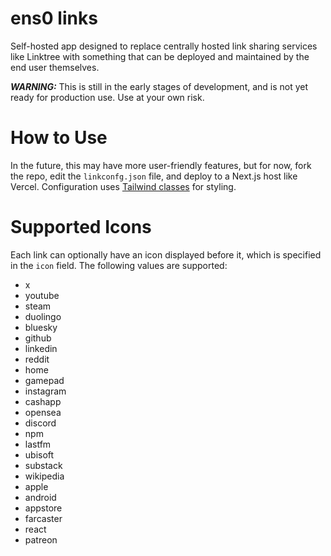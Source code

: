 # ens0 links

Self-hosted app designed to replace centrally hosted link sharing services like Linktree with something that can be deployed and maintained by the end user themselves.

***WARNING:*** This is still in the early stages of development, and is not yet ready for production use. Use at your own risk.

# How to Use

In the future, this may have more user-friendly features, but for now, fork the repo, edit the `linkconfg.json` file, and deploy to a Next.js host like Vercel. Configuration uses [Tailwind classes](https://tailwindcss.com/) for styling.

# Supported Icons

Each link can optionally have an icon displayed before it, which is specified in the `icon` field. The following values are supported:

* x
* youtube
* steam
* duolingo
* bluesky
* github
* linkedin
* reddit
* home
* gamepad
* instagram
* cashapp
* opensea
* discord
* npm
* lastfm
* ubisoft
* substack
* wikipedia
* apple
* android
* appstore
* farcaster
* react
* patreon